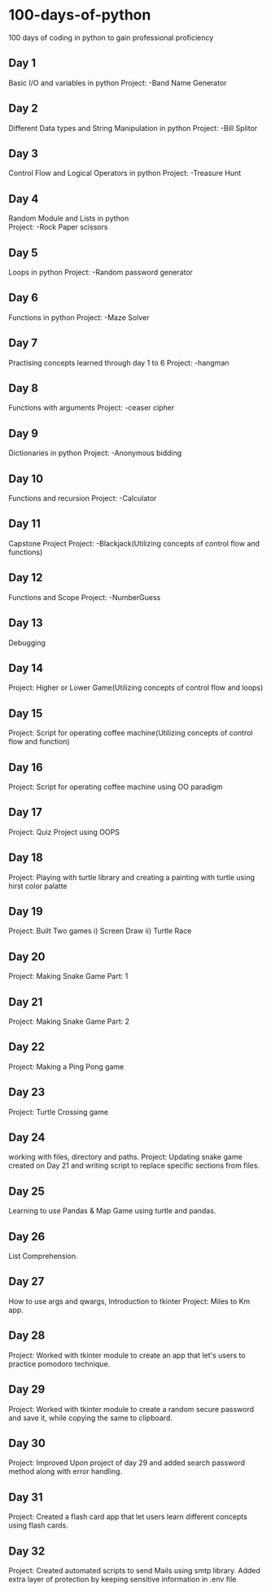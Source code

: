# 100-days-of-python
100 days of coding in python to gain professional proficiency
## Day 1
Basic I/O and variables in python
Project: -Band Name Generator
## Day 2
Different Data types and String Manipulation in python
Project: -Bill Splitor
## Day 3
Control Flow and Logical Operators in python
Project: -Treasure Hunt
## Day 4
Random Module and Lists in python  
Project: -Rock Paper scissors
## Day 5
Loops in python
Project: -Random password generator
## Day 6
Functions in python
Project: -Maze Solver
## Day 7
Practising concepts learned through day 1 to 6
Project: -hangman
## Day 8
Functions with arguments 
Project: -ceaser cipher
## Day 9
Dictionaries in python
Project: -Anonymous bidding
## Day 10
Functions and recursion
Project: -Calculator
## Day 11
Capstone Project
Project: -Blackjack(Utilizing concepts of control flow and functions)
## Day 12
Functions and Scope
Project: -NumberGuess
## Day 13
Debugging
## Day 14
Project: Higher or Lower Game(Utilizing concepts of control flow and loops)
## Day 15
Project: Script for operating coffee machine(Utilizing concepts of control flow and function)
## Day 16
Project: Script for operating coffee machine using OO paradigm
## Day 17
Project: Quiz Project using OOPS
## Day 18
Project: Playing with turtle library and creating a painting with turtle using hirst color palatte 
## Day 19
Project: Built Two games
i) Screen  Draw
ii) Turtle Race
## Day 20
Project: Making Snake Game Part: 1
## Day 21
Project: Making Snake Game Part: 2
## Day 22
Project: Making a Ping Pong game
## Day 23 
Project: Turtle Crossing game
## Day 24 
working with files, directory and paths. 
Project: Updating snake game created on Day 21 and writing script to replace specific sections from files.
## Day 25
Learning to use Pandas & Map Game using turtle and pandas. 
## Day 26
List Comprehension. 
## Day 27
How to use args and qwargs, Introduction to tkinter
Project: Miles to Km app.
## Day 28
Project: Worked with tkinter module to create an app that let's users to practice pomodoro technique.
## Day 29
Project: Worked with tkinter module to create a random secure password and save it, while copying the same to clipboard.
## Day 30
Project: Improved Upon project of day 29 and added search password method along with error handling.
## Day 31
Project: Created a flash card app that let users learn different concepts using flash cards.
## Day 32
Project: Created automated scripts to send Mails using smtp library. Added extra layer of protection by keeping sensitive information in .env file